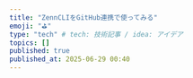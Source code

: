 ```yaml
---
title: "ZennCLIをGitHub連携で使ってみる"
emoji: "⛳"
type: "tech" # tech: 技術記事 / idea: アイデア
topics: []
published: true
published_at: 2025-06-29 00:40
---
```

